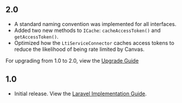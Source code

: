 ## 2.0

* A standard naming convention was implemented for all interfaces.
* Added two new methods to `ICache`: `cacheAccessToken()` and `getAccessToken()`.
* Optimized how the `LtiServiceConnector` caches access tokens to reduce the likelihood of being rate limited by Canvas.

For upgrading from 1.0 to 2.0, view the [Upgrade Guide](UPGRADES.md)

## 1.0

* Initial release. View the [Laravel Implementation Guide](https://github.com/packbackbooks/lti-1-3-php-library/wiki/Laravel-Implementation-Guide).
